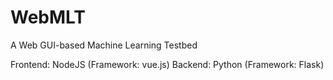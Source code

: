 # WebMLT
A Web GUI-based Machine Learning Testbed

Frontend: NodeJS (Framework: vue.js)
Backend: Python (Framework: Flask)
